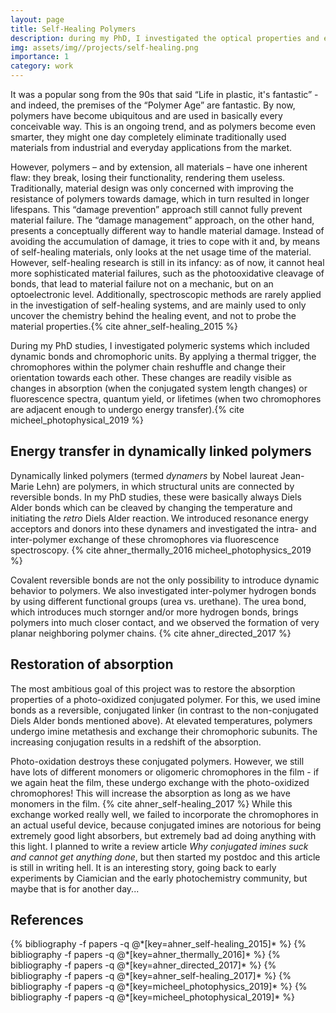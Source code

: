 ```yaml
---
layout: page
title: Self-Healing Polymers
description: during my PhD, I investigated the optical properties and energy transfer processes of self-healing polymers
img: assets/img//projects/self-healing.png
importance: 1
category: work
---
```


It was a popular song from the 90s that said “Life in plastic, it's fantastic” - and indeed, the premises of the “Polymer Age” are fantastic. By now, polymers have become ubiquitous and are used in basically every conceivable way. This is an ongoing trend, and as polymers become even smarter, they might one day completely eliminate traditionally used materials from industrial and everyday applications from the market.

However, polymers – and by extension, all materials – have one inherent flaw: they break, losing their functionality, rendering them useless. Traditionally,
material design was only concerned with improving the resistance of polymers towards damage, which in turn resulted in longer lifespans. This “damage prevention” approach still cannot fully prevent material failure. The “damage management” approach, on the other hand, presents a conceptually different way to handle material damage. Instead of avoiding the accumulation of damage, it tries to cope with it and, by means of self-healing materials, only looks at the net usage time of the material. However, self-healing research is still in its infancy: as of now, it cannot heal more sophisticated material failures, such as the photooxidative cleavage of bonds, that lead to material failure not on a mechanic, but on an optoelectronic level. Additionally, spectroscopic methods are rarely applied in the investigation of self-healing systems, and are mainly used to only uncover the chemistry behind the healing event, and not to probe the material properties.{% cite ahner_self-healing_2015 %}

During my PhD studies, I investigated polymeric systems which included dynamic bonds and chromophoric units. By applying a thermal trigger, the chromophores within the polymer chain reshuffle and change their orientation towards each other. These changes are readily visible as changes in absorption (when the conjugated system length changes) or fluorescence spectra, quantum yield, or lifetimes (when two chromophores are adjacent enough to undergo energy transfer).{% cite micheel_photophysical_2019 %}

## Energy transfer in dynamically linked polymers

Dynamically linked polymers (termed *dynamers* by Nobel laureat Jean-Marie Lehn) are polymers, in which structural units are connected by reversible bonds. In my PhD studies, these were basically always Diels Alder bonds which can be cleaved by changing the temperature and initiating the *retro* Diels Alder reaction. We introduced resonance energy acceptors and donors into these dynamers and investigated the intra- and inter-polymer exchange of these chromophores via fluorescence spectroscopy. {% cite ahner_thermally_2016 micheel_photophysics_2019 %}

Covalent reversible bonds are not the only possibility to introduce dynamic behavior to polymers. We also investigated inter-polymer hydrogen bonds by using different functional groups (urea vs. urethane). The urea bond, which introduces much stornger and/or more hydrogen bonds, brings polymers into much closer contact, and we observed the formation of very planar neighboring polymer chains. {% cite ahner_directed_2017 %}

## Restoration of absorption

The most ambitious goal of this project was to restore the absorption properties of a photo-oxidized conjugated polymer. For this, we used imine bonds as a reversible, conjugated linker (in contrast to the non-conjugated Diels Alder bonds mentioned above). At elevated temperatures, polymers undergo imine metathesis and exchange their chromophoric subunits. The increasing conjugation results in a redshift of the absorption.

Photo-oxidation destroys these conjugated polymers. However, we still have lots of different monomers or oligomeric chromophores in the film - if we again heat the film, these undergo exchange with the photo-oxidized chromophores! This will increase the absorption as long as we have monomers in the film. {% cite ahner_self-healing_2017 %} While this exchange worked really well, we failed to incorporate the chromophores in an actual useful device, because conjugated imines are notorious for being extremely good light absorbers, but extremely bad ad doing anything with this light. I planned to write a review article *Why conjugated imines suck and cannot get anything done*, but then started my postdoc and this article is still in writing hell. It is an interesting story, going back to early experiments by Ciamician and the early photochemistry community, but maybe that is for another day...

## References
<div class="publications">
  {% bibliography -f papers -q @*[key=ahner_self-healing_2015]* %}
  {% bibliography -f papers -q @*[key=ahner_thermally_2016]* %}
  {% bibliography -f papers -q @*[key=ahner_directed_2017]* %}
  {% bibliography -f papers -q @*[key=ahner_self-healing_2017]* %}
  {% bibliography -f papers -q @*[key=micheel_photophysics_2019]* %}
  {% bibliography -f papers -q @*[key=micheel_photophysical_2019]* %}
</div>
